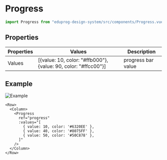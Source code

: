 # Progress

```js
import Progress from "eduprog-design-system/src/components/Progress.vue";
```

## Properties

| Properties | Values                                                         | Description        |
| ---------- | -------------------------------------------------------------- | ------------------ |
| Values     | [{value: 10, color: "#ffb000"}, {value: 90, color: "#ffcc00"}] | progress bar value |

## Example

![Example](https://i.imgur.com/DXTWPlW.png)

```vue
<Row>
  <Column>
    <Progress
      ref="progress"
      :values="[
        { value: 10, color: '#6320EE' },
        { value: 40, color: '#8075FF' },
        { value: 50, color: '#50C878' },
      ]"
    />
  </Column>
</Row>
```

